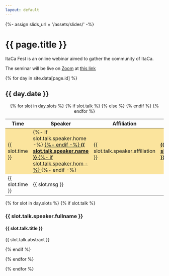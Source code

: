 ```yaml
---
layout: default 
---
```


{%- assign slids_url = '/assets/slides/' -%} 

<h1> {{ page.title }} </h1> 

<p> ItaCa Fest is an online webinar aimed to gather the community of ItaCa.</p> 

<p> The seminar will be live on <a href="https://zoom.us" target="_blank">Zoom</a> at
<a href="{{ page.zoom  | escape_url }}">this link</a>
</p> 

{% for day in site.data[page.id] %} 

<h2> {{ day.date }} </h2> 

<a name="fest4"></a>
<center>
<table>
  <thead>
    <tr>
      <th>Time</th>
      <th>Speaker</th>
      <th>Affiliation</th>
      <th>Talk</th>
      <th>Material</th>
    </tr>
  </thead>
  <tbody>
{% for slot in day.slots %}
  {% if slot.talk %} 
    <tr style="background-color:#fbe49d	">
      <td>{{ slot.time }}</td>
      <td>
        {%- if slot.talk.speaker.home -%} <a href="{{ slot.talk.speaker.home | escape_url }}" target="_blank"> {%- endif -%}
          <strong> {{ slot.talk.speaker.name }} </strong>
        {%- if slot.talk.speaker.hom -%} </a> {%- endif -%}
      </td>
      <td> {{ slot.talk.speaker.affiliation }} </td>
      <td> <a href="#{{ slot.talk.id }}"> <b>{{ slot.talk.title }} </b> </a> </td>
      <td>
        {%- if slot.talk.slids -%} <a href="{{ slot.talk.slides | prepend: slides_url | relative_url  }}">▤</a> {%- endif -%} 
        {%- if slot.talk.youtube -%} <a href="{{ slot.talk.youtube | escape_url }}" target="_blank">▶</a> {%- endif -%} 
      </td>
    </tr>
  {% else %} 
    <tr>
      <td>{{ slot.time }}</td>
      <td colspan="4">{{ slot.msg }}</td>
    </tr>
  {% endif %}
{% endfor %} 
  </tbody>
</table>
</center>

{% for slot in day.slots %} 
  {% if slot.talk %} 
<div id="{{ slot.talk.id }}"></div>
<h3> {{ slot.talk.speaker.fullname }} </h3> 
<h4> {{ slot.talk.title }} </h4> 

<p> {{ slot.talk.abstract }} </p> 
{% endif %} 

{% endfor %} 

{% endfor %} 



